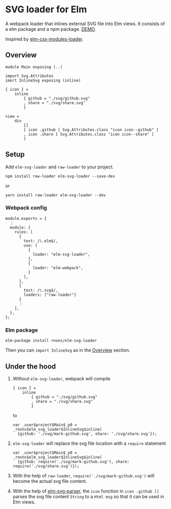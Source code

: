 # SVG loader for Elm

A webpack loader that inlines external SVG file into Elm views. It consists of a elm package and a npm package. [DEMO](https://rnons.github.io/elm-svg-loader).

Inspired by [elm-css-modules-loader](https://github.com/cultureamp/elm-css-modules-loader).

## Overview

```
module Main exposing (..)

import Svg.Attributes
imort InlineSvg exposing (inline)

{ icon } =
    inline
        { github = "./svg/github.svg"
        , share = "./svg/share.svg"
        }

view =
    div
        []
        [ icon .github [ Svg.Attributes.class "icon icon--github" ]
        , icon .share [ Svg.Attributes.class "icon icon--share" ]
        ]
```

## Setup

Add `elm-svg-loader` and `raw-loader` to your project.

```
npm install raw-loader elm-svg-loader --save-dev
```

or

```
yarn install raw-loader elm-svg-loader --dev
```

### Webpack config

```
module.exports = {
  ⋮
  module: {
    rules: [
      {
        test: /\.elm$/,
        use: [
          {
            loader: "elm-svg-loader",
          },
          {
            loader: "elm-webpack",
          }
        ],
      },
      {
        test: /\.svg$/,
        loaders: ["raw-loader"]
      }
      ⋮
    ],
  },
};
```

### Elm package

```
elm-package install rnons/elm-svg-loader
```

Then you can `import InlineSvg` as in the [Overview](#overview) section.


## Under the hood

1. Without `elm-svg-loader`, webpack will compile

    ```
    { icon } =
        inline
            { github = "./svg/github.svg"
            , share = "./svg/share.svg"
            }
    ```

    to

    ```
    var _user$project$Main$_p0 = _rnons$elm_svg_loader$InlineSvg$inline(
      {github: './svg/mark-github.svg', share: './svg/share.svg'});
    ```

2. `elm-svg-loader` will replace the svg file location with a `require` statement

    ```
    var _user$project$Main$_p0 = _rnons$elm_svg_loader$InlineSvg$inline(
      {github: require('./svg/mark-github.svg'), share: require('./svg/share.svg')});
    ```

3. With the help of `raw-loader`, `require('./svg/mark-github.svg')` will become the actual svg file content.

4. With the help of [elm-svg-parser](https://github.com/rnons/elm-svg-parser), the `icon` function in `icon .github []` parses the svg file content `String` to a `Html msg` so that it can be used in Elm views.
